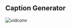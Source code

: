 ## Caption Generator

![vidconv](https://github.com/liamshatzel/transcription/assets/77510623/daec381b-30d3-40ec-bc35-5d3067199b36)
